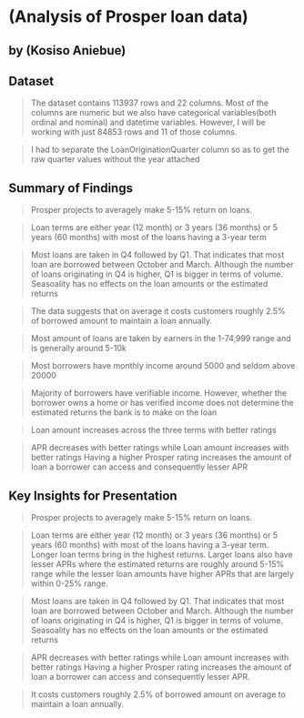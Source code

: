 # (Analysis of Prosper loan data)
## by (Kosiso Aniebue)


## Dataset

> The dataset contains 113937 rows and 22 columns. Most of the columns are numeric but we also have categorical variables(both ordinal and nominal) and datetime variables.
However, I will be working with just 84853 rows and 11 of those columns.

> I had to separate the LoanOriginationQuarter column so as to get the raw quarter values without the year attached

## Summary of Findings

> Prosper projects to averagely make 5-15% return on loans.

> Loan terms are either year (12 month) or 3 years (36 months) or 5 years (60 months) with most of the loans having a 3-year term

> Most loans are taken in Q4 followed by Q1. That indicates that most loan are borrowed between October and March. Although the number of loans originating in Q4 is higher, Q1 is bigger in terms of volume. Seasoality has no effects on the loan amounts or the estimated returns

> The data suggests that on average it costs customers roughly 2.5% of borrowed amount to maintain a loan annually.

> Most amount of loans are taken by earners in the 1-74,999 range and is generally around 5-10k

> Most borrowers have monthly income around 5000 and seldom above 20000

> Majority of borrowers have verifiable income. However, whether the borrower owns a home or has verified income does not determine the estimated returns the bank is to make on the loan

> Loan amount increases across the three terms with better ratings

> APR decreases with better ratings while Loan amount increases with better ratings
Having a higher Prosper rating increases the amount of loan a borrower can access and consequently lesser APR



## Key Insights for Presentation

> Prosper projects to averagely make 5-15% return on loans.

> Loan terms are either year (12 month) or 3 years (36 months) or 5 years (60 months) with most of the loans having a 3-year term.
Longer loan terms bring in the highest returns. Larger loans also have lesser APRs where the estimated returns are roughly around 5-15% range while the lesser loan amounts have higher APRs that are largely within 0-25% range.

> Most loans are taken in Q4 followed by Q1. That indicates that most loan are borrowed between October and March. Although the number of loans originating in Q4 is higher, Q1 is bigger in terms of volume. Seasoality has no effects on the loan amounts or the estimated returns

> APR decreases with better ratings while Loan amount increases with better ratings
Having a higher Prosper rating increases the amount of loan a borrower can access and consequently lesser APR.


> It costs customers roughly 2.5% of borrowed amount on average to maintain a loan annually.

